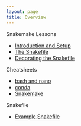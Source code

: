 ```yaml
---
layout: page
title: Overview
---
```


Snakemake Lessons

- [Introduction and Setup](./snakemake_1.md)
- [The Snakefile](./snakemake_2.md)
- [Decorating the Snakefile](./snakemake_3.md)

Cheatsheets

- [bash and nano](./bash_cheatsheet.md)
- [conda](./conda_cheatsheet.md)
- [Snakemake](./snakemake_cheatsheet.md)

Snakefile

- [Example Snakefile](./snakemake_tutorial_docs/Snakefile.py)

